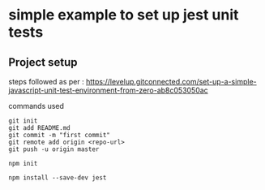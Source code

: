 # simple example to set up jest unit tests

## Project setup

steps followed as per : 
https://levelup.gitconnected.com/set-up-a-simple-javascript-unit-test-environment-from-zero-ab8c053050ac

commands used 

```
git init
git add README.md
git commit -m "first commit"
git remote add origin <repo-url>
git push -u origin master

npm init

npm install --save-dev jest

```
